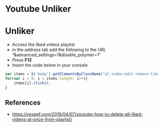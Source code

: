 # Youtube Unliker

# Unliker

- Access the liked videos playlist
- in the address tab add the following to the URL “&advanced_settings=1&disable_polymer=1”
- Press **F12**
- Insert the code below in your console

```javascript
var items = $('body').getElementsByClassName("pl-video-edit-remove-liked-video"); 
for(var i = 0; i < items.length; i++){
    items[i].click();
}
```

## References

- https://neseef.com/2019/04/07/youtube-how-to-delete-all-liked-videos-at-once-from-playlist/
